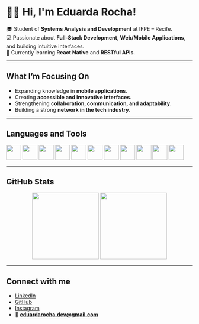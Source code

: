 # 👩‍💻 Hi, I'm Eduarda Rocha!

🎓 Student of **Systems Analysis and Development** at IFPE – Recife.  
💻 Passionate about **Full-Stack Development**, **Web/Mobile Applications**, and building intuitive interfaces.  
🚀 Currently learning **React Native** and **RESTful APIs**.  

---

## What I’m Focusing On
- Expanding knowledge in **mobile applications**. 
- Creating **accessible and innovative interfaces**.  
- Strengthening **collaboration, communication, and adaptability**.  
- Building a strong **network in the tech industry**.  

---

## Languages and Tools

<p align="left">
<img src="https://cdn.jsdelivr.net/gh/devicons/devicon/icons/c/c-original.svg" width="40" height="40"/>
<img src="https://cdn.jsdelivr.net/gh/devicons/devicon/icons/cplusplus/cplusplus-original.svg" width="40" height="40"/>
<img src="https://cdn.jsdelivr.net/gh/devicons/devicon/icons/html5/html5-original.svg" width="40" height="40"/>
<img src="https://cdn.jsdelivr.net/gh/devicons/devicon/icons/css3/css3-original.svg" width="40" height="40"/>
<img src="https://cdn.jsdelivr.net/gh/devicons/devicon/icons/bootstrap/bootstrap-original.svg" width="40" height="40"/>
<img src="https://cdn.jsdelivr.net/gh/devicons/devicon/icons/javascript/javascript-original.svg" width="40" height="40"/>
<img src="https://cdn.jsdelivr.net/gh/devicons/devicon/icons/typescript/typescript-original.svg" width="40" height="40"/>
<img src="https://cdn.jsdelivr.net/gh/devicons/devicon/icons/nodejs/nodejs-original.svg" width="40" height="40"/>
<img src="https://cdn.jsdelivr.net/gh/devicons/devicon/icons/react/react-original.svg" width="40" height="40"/>
<img src="https://cdn.jsdelivr.net/gh/devicons/devicon/icons/vscode/vscode-original.svg" width="40" height="40"/>
<img src="https://github.githubassets.com/images/modules/logos_page/GitHub-Mark.png" width="40" height="40"/>
</p>

---

## GitHub Stats
<p align="center">
  <img height="180em" src="https://github-readme-stats.vercel.app/api?username=EduardaRFSousa&show_icons=true&theme=radical&count_private=true"/>
  <img height="180em" src="https://github-readme-stats.vercel.app/api/top-langs/?username=EduardaRFSousa&layout=compact&theme=rose_pine"/>
</p>

---

## Connect with me
- [LinkedIn](https://www.linkedin.com/in/eduarda-rocha-full-stack-dev)  
- [GitHub](https://github.com/EduardaRFSousa)
- [Instagram](https://www.instagram.com/_viniidu/?next=%2F) 
- 📧 **eduardarocha.dev@gmail.com**
